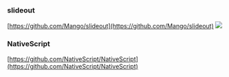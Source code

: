 
### slideout ###
[https://github.com/Mango/slideout](https://github.com/Mango/slideout)
![](https://camo.githubusercontent.com/9975d7a2331494043067998480ace0f1d2157e86/68747470733a2f2f692e696d6775722e636f6d2f415767776c56572e676966)
### NativeScript ###
[https://github.com/NativeScript/NativeScript](https://github.com/NativeScript/NativeScript)
